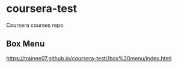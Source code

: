 # coursera-test
Coursera courses repo

## Box Menu 
https://trainee07.github.io/coursera-test//box%20menu/index.html
